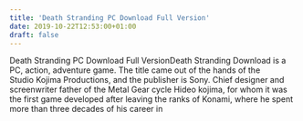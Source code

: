 ```yaml
---
title: 'Death Stranding PC Download Full Version'
date: 2019-10-22T12:53:00+01:00
draft: false
---
```


Death Stranding PC Download Full VersionDeath Stranding Download is a PC, action, adventure game. The title came out of the hands of the Studio Kojima Productions, and the publisher is Sony. Chief designer and screenwriter father of the Metal Gear cycle Hideo kojima, for whom it was the first game developed after leaving the ranks of Konami, where he spent more than three decades of his career in